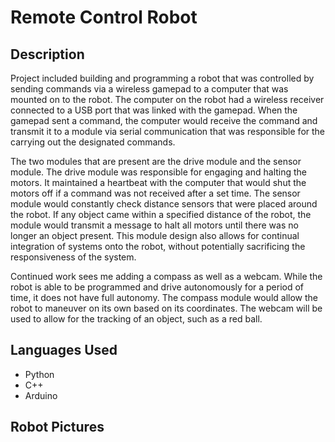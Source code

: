 # Remote Control Robot

## Description
Project included building and programming a robot that was controlled by sending commands via a wireless gamepad to a computer that was mounted on to the robot. The computer on the robot had a wireless receiver connected to a USB port that was linked with the gamepad. When the gamepad sent a command, the computer would receive the command and transmit it to a module via serial communication that was responsible for the carrying out the designated commands. 
  
The two modules that are present are the drive module and the sensor module. The drive module was responsible for engaging and halting the motors. It maintained a heartbeat with the computer that would shut the motors off if a command was not received after a set time. The sensor module would constantly check distance sensors that were placed around the robot. If any object came within a specified distance of the robot, the module would transmit a message to halt all motors until there was no longer an object present. This module design also allows for continual integration of systems onto the robot, without potentially sacrificing the responsiveness of the system.

Continued work sees me adding a compass as well as a webcam. While the robot is able to be programmed and drive autonomously for a period of time, it does not have full autonomy. The compass module would allow the robot to maneuver on its own based on its coordinates. The webcam will be used to allow for the tracking of an object, such as a red ball. 

## Languages Used
- Python
- C++
- Arduino

## Robot Pictures
